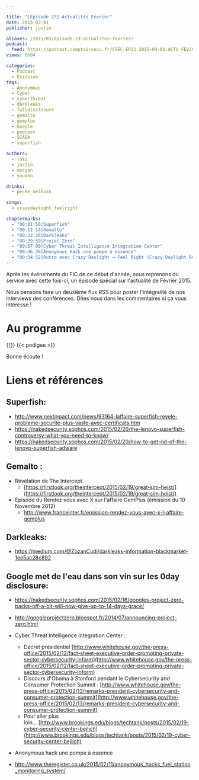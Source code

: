 ```yaml
---

title: "[Épisode 23] Actualités Février"
date: 2015-03-01
publisher: justin

aliases: /2015/03/episode-23-actualites-fevrier/
podcast:
  feed: https://podcast.comptoirsecu.fr/CSEC.EP23.2015-03-01.ACTU_FEV2015.mp3
views: 6604

categories:
  - Podcast
  - Emission
tags:
  - Anonymous
  - Cyber
  - cyberthreat
  - darkleaks
  - fulldisclosure
  - gemalto
  - gemplus
  - Google
  - podcast
  - SCADA
  - superfish

authors:
  - lois
  - justin
  - morgan
  - youenn

drinks:
  - peche_melbush

songs:
  - crazydaylight_feelright

chaptermarks:
  - "00:01:56|Superfish"
  - "00:11:14|Gemalto"
  - "00:22:28|Darkleaks"
  - "00:29:59|Projet Zéro"
  - "00:37:00|Cyber Threat Intelligence Integration Center"
  - "00:46:36|Anonymous Hack une pompe à essence"
  - "00:54:52|Outro avec Crazy Daylight – Feel Right (Crazy Daylight Refunk)"
---
```


Après les événements du FIC de ce début d'année, nous reprenons du service avec cette fois-ci, un épisode spécial sur l'actualité de Février 2015.

Nous pensons faire un deuxième flux RSS pour poster l'intégralité de nos interviews des conférences. Dites nous dans les commentaires si ça vous intéresse !

# Au programme

{{<chaptermarks>}}
{{< podigee >}}

Bonne écoute !

# Liens et références

## Superfish:

- <http://www.nextinpact.com/news/93164-laffaire-superfish-revele-probleme-securite-plus-vaste-avec-certificats.htm>
- <https://nakedsecurity.sophos.com/2015/02/20/the-lenovo-superfish-controversy-what-you-need-to-know/>
- <https://nakedsecurity.sophos.com/2015/02/20/how-to-get-rid-of-the-lenovo-superfish-adware>


## Gemalto :

- Révélation de The Intercept
  - [https://firstlook.org/theintercept/2015/02/19/great-sim-heist/](https://firstlook.org/theintercept/2015/02/19/great-sim-heist/)
- Episode du Rendez vous avec X sur l'affaire GemPlus (émission du 10 Novembre 2012)
  - <http://www.franceinter.fr/emission-rendez-vous-avec-x-l-affaire-gemplus>


## Darkleaks:

- <https://medium.com/@ZozanCudi/darkleaks-information-blackmarket-1ee5ac28c892>

## Google met de l'eau dans son vin sur les 0day disclosure:

- <https://nakedsecurity.sophos.com/2015/02/16/googles-project-zero-backs-off-a-bit-will-now-give-up-to-14-days-grace/>
- <http://googleprojectzero.blogspot.fr/2014/07/announcing-project-zero.html>


- Cyber Threat Intelligence Integration Center :
  - Décret présidentiel [http://www.whitehouse.gov/the-press-office/2015/02/12/fact-sheet-executive-order-promoting-private-sector-cybersecurity-inform](http://www.whitehouse.gov/the-press-office/2015/02/12/fact-sheet-executive-order-promoting-private-sector-cybersecurity-inform)
  - Discours d'Obama à Stanford pendant le Cybersecurity and Consumer Protection Summit : [http://www.whitehouse.gov/the-press-office/2015/02/13/remarks-president-cybersecurity-and-consumer-protection-summit](http://www.whitehouse.gov/the-press-office/2015/02/13/remarks-president-cybersecurity-and-consumer-protection-summit)
  - Pour aller plus loin... [http://www.brookings.edu/blogs/techtank/posts/2015/02/19-cyber-security-center-bejlich](http://www.brookings.edu/blogs/techtank/posts/2015/02/19-cyber-security-center-bejlich)
-  Anonymous hack une pompe à essence
  - <http://www.theregister.co.uk/2015/02/11/anonymous_hacks_fuel_station_monitoring_system/>
